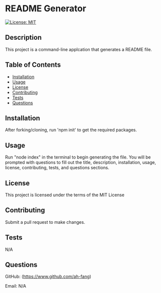 # README Generator
  [![License: MIT](https://img.shields.io/badge/License-MIT-yellow.svg)](https://opensource.org/licenses/MIT)
  ## Description
  This project is a command-line applcation that generates a README file.
  ## Table of Contents
  - [Installation](#installation)
  - [Usage](#usage)
  - [License](#license)
  - [Contributing](#contibuting)
  - [Tests](#tests)
  - [Questions](#questions)
  ## Installation
  After forking/cloning, run 'npm init' to get the required packages.
  ## Usage
  Run "node index" in the terminal to begin generating the file. You will be prompted with questions to fill out the title, description, installation, usage, license, contributing, tests, and questions sections.
  
  ## License
  This project is licensed under the terms of the MIT License
  
  ## Contributing
  Submit a pull request to make changes. 

  ## Tests
  N/A
  ## Questions
  GitHub: (https://www.github.com/ah-fang)

  Email: N/A
